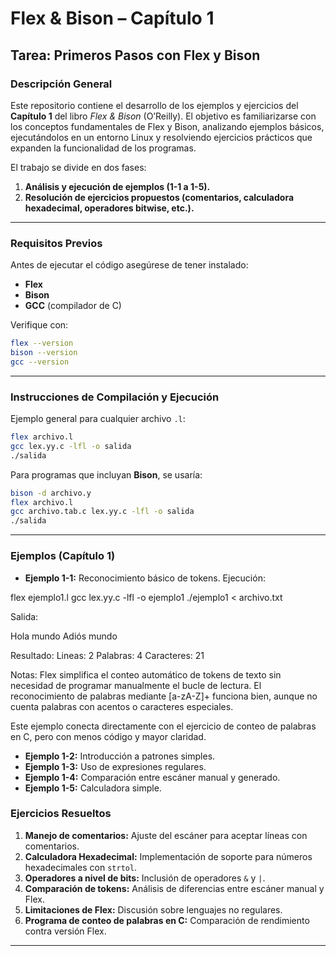 # Flex & Bison – Capítulo 1

## Tarea: Primeros Pasos con Flex y Bison

### Descripción General

Este repositorio contiene el desarrollo de los ejemplos y ejercicios del **Capítulo 1** del libro *Flex & Bison* (O’Reilly). El objetivo es familiarizarse con los conceptos fundamentales de Flex y Bison, analizando ejemplos básicos, ejecutándolos en un entorno Linux y resolviendo ejercicios prácticos que expanden la funcionalidad de los programas.

El trabajo se divide en dos fases:

1. **Análisis y ejecución de ejemplos (1-1 a 1-5).**
2. **Resolución de ejercicios propuestos (comentarios, calculadora hexadecimal, operadores bitwise, etc.).**

---

### Requisitos Previos

Antes de ejecutar el código asegúrese de tener instalado:

* **Flex**
* **Bison**
* **GCC** (compilador de C)

Verifique con:
```bash
flex --version
bison --version
gcc --version
```
---

### Instrucciones de Compilación y Ejecución

Ejemplo general para cualquier archivo `.l`:

```bash
flex archivo.l
gcc lex.yy.c -lfl -o salida
./salida
```

Para programas que incluyan **Bison**, se usaría:

```bash
bison -d archivo.y
flex archivo.l
gcc archivo.tab.c lex.yy.c -lfl -o salida
./salida
```

---

### Ejemplos (Capítulo 1)

* **Ejemplo 1-1:** Reconocimiento básico de tokens.
Ejecución:

flex ejemplo1.l
gcc lex.yy.c -lfl -o ejemplo1
./ejemplo1 < archivo.txt


Salida:

Hola mundo
Adiós mundo

Resultado:
Lineas: 2 Palabras: 4 Caracteres: 21


Notas:
Flex simplifica el conteo automático de tokens de texto sin necesidad de programar manualmente el bucle de lectura.
El reconocimiento de palabras mediante [a-zA-Z]+ funciona bien, aunque no cuenta palabras con acentos o caracteres especiales.

Este ejemplo conecta directamente con el ejercicio de conteo de palabras en C, pero con menos código y mayor claridad.
* **Ejemplo 1-2:** Introducción a patrones simples.
* **Ejemplo 1-3:** Uso de expresiones regulares.
* **Ejemplo 1-4:** Comparación entre escáner manual y generado.
* **Ejemplo 1-5:** Calculadora simple.

### Ejercicios Resueltos

1. **Manejo de comentarios:** Ajuste del escáner para aceptar líneas con comentarios.
2. **Calculadora Hexadecimal:** Implementación de soporte para números hexadecimales con `strtol`.
3. **Operadores a nivel de bits:** Inclusión de operadores `&` y `|`.
4. **Comparación de tokens:** Análisis de diferencias entre escáner manual y Flex.
5. **Limitaciones de Flex:** Discusión sobre lenguajes no regulares.
6. **Programa de conteo de palabras en C:** Comparación de rendimiento contra versión Flex.

---

